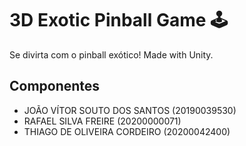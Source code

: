 # 3D Exotic Pinball Game 🕹️

Se divirta com o pinball exótico! Made with Unity.

## Componentes

- JOÃO VÍTOR SOUTO DOS SANTOS (20190039530)
- RAFAEL SILVA FREIRE (20200000071)
- THIAGO DE OLIVEIRA CORDEIRO (20200042400)
